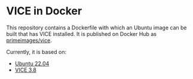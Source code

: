 # VICE in Docker

This repository contains a Dockerfile with which an Ubuntu image can be built that has VICE installed.
It is published on Docker Hub as [primeimages/vice](https://hub.docker.com/r/primeimages/vice).

Currently, it is based on:

* [Ubuntu 22.04](https://releases.ubuntu.com/22.04/)
* [VICE 3.8](https://vice-emu.sourceforge.io/)
